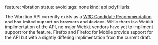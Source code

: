 feature: vibration
status: avoid
tags: none
kind: api
polyfillurls:

The Vibration API currently exists as a [W3C Candidate Recommendation](http://www.w3.org/TR/vibration/) and has limited support on browsers and devices. While there is a Webkit implimentation of the API, no major Webkit vendors have yet to impliment support for the feature. Firefox and Firefox for Mobile provide support for the API but with a slightly differing implimentation from the current draft.